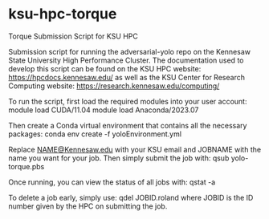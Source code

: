 # ksu-hpc-torque
Torque Submission Script for KSU HPC

Submission script for running the adversarial-yolo repo on the Kennesaw State University High Performance Cluster. The documentation used to develop this script can be found on the KSU HPC website:
https://hpcdocs.kennesaw.edu/
as well as the KSU Center for Research Computing website:
https://research.kennesaw.edu/computing/

To run the script, first load the required modules into your user account:
module load CUDA/11.04
module load Anaconda/2023.07

Then create a Conda virtual environment that contains all the necessary packages:
conda env create -f yoloEnvironment.yml

Replace NAME@Kennesaw.edu with your KSU email and JOBNAME with the name you want for your job. Then simply submit the job with:
qsub yolo-torque.pbs

Once running, you can view the status of all jobs with:
qstat -a

To delete a job early, simply use:
qdel JOBID.roland
where JOBID is the ID number given by the HPC on submitting the job.
